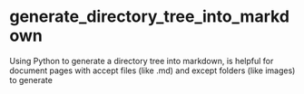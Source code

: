# generate_directory_tree_into_markdown
Using Python to generate a directory tree into markdown, is helpful for document pages with accept files (like .md) and except folders (like images) to generate
